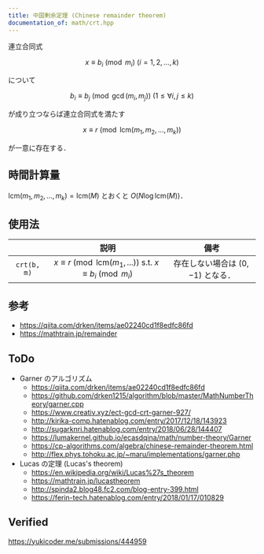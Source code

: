 ```yaml
---
title: 中国剰余定理 (Chinese remainder theorem)
documentation_of: math/crt.hpp
---
```


連立合同式

$$x \equiv b_i \pmod{m_i} \ (i = 1, 2,\ldots, k)$$

について

$$b_i \equiv b_j \pmod{\gcd(m_i, m_j)} \ (1 \leq \forall i, j \leq k)$$

が成り立つならば連立合同式を満たす

$$x \equiv r \pmod{\mathrm{lcm}(m_1, m_2,..., m_k)}$$

が一意に存在する．


## 時間計算量

$\mathrm{lcm}(m_1, m_2,..., m_k) = \mathrm{lcm}(M)$ とおくと $O(N \log{\mathrm{lcm}(M)})$．


## 使用法

||説明|備考|
|:--:|:--:|:--:|
|`crt(b, m)`|$x \equiv r \pmod{\mathrm{lcm}(m_1,...)} \text{ s.t. } x \equiv b_i \pmod{m_i}$|存在しない場合は $(0, -1)$ となる．|


## 参考

- https://qiita.com/drken/items/ae02240cd1f8edfc86fd
- https://mathtrain.jp/remainder


## ToDo

- Garner のアルゴリズム
  - https://qiita.com/drken/items/ae02240cd1f8edfc86fd
  - https://github.com/drken1215/algorithm/blob/master/MathNumberTheory/garner.cpp
  - https://www.creativ.xyz/ect-gcd-crt-garner-927/
  - http://kirika-comp.hatenablog.com/entry/2017/12/18/143923
  - http://sugarknri.hatenablog.com/entry/2018/06/28/144407
  - https://lumakernel.github.io/ecasdqina/math/number-theory/Garner
  - https://cp-algorithms.com/algebra/chinese-remainder-theorem.html
  - http://flex.phys.tohoku.ac.jp/~maru/implementations/garner.php
- Lucas の定理 (Lucas's theorem)
  - https://en.wikipedia.org/wiki/Lucas%27s_theorem
  - https://mathtrain.jp/lucastheorem
  - http://spinda2.blog48.fc2.com/blog-entry-399.html
  - https://ferin-tech.hatenablog.com/entry/2018/01/17/010829


## Verified

https://yukicoder.me/submissions/444959
